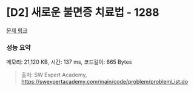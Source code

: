 # [D2] 새로운 불면증 치료법 - 1288 

[문제 링크](https://swexpertacademy.com/main/code/problem/problemDetail.do?contestProbId=AV18_yw6I9MCFAZN) 

### 성능 요약

메모리: 21,120 KB, 시간: 137 ms, 코드길이: 665 Bytes



> 출처: SW Expert Academy, https://swexpertacademy.com/main/code/problem/problemList.do